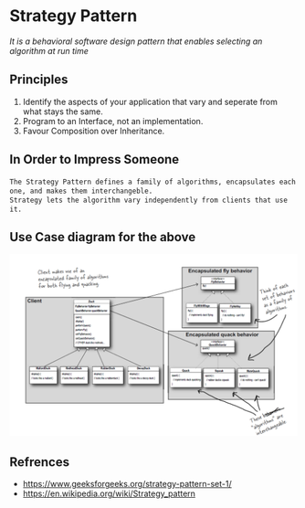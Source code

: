 # Strategy Pattern

*It is a behavioral software design pattern that enables selecting an algorithm at run time*

## Principles
1. Identify the aspects of your application that vary and seperate from what stays the same.
2. Program to an Interface, not an implementation.
3. Favour Composition over Inheritance.

## In Order to Impress Someone

```
The Strategy Pattern defines a family of algorithms, encapsulates each one, and makes them interchangeble.
Strategy lets the algorithm vary independently from clients that use it.
```
## Use Case diagram for the above
![Image](strategyPattern.png)

## Refrences
* https://www.geeksforgeeks.org/strategy-pattern-set-1/
* https://en.wikipedia.org/wiki/Strategy_pattern
